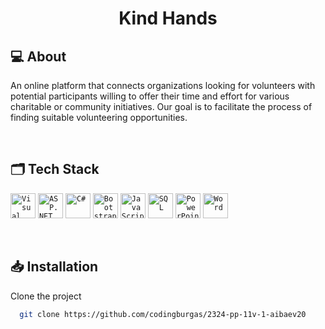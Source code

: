 

<h1 align="center"> Kind Hands </h1>

## 💻 About
An online platform that connects organizations looking for volunteers with potential participants willing to offer their time and effort for various charitable or community initiatives. Our goal is to facilitate the process of finding suitable volunteering opportunities.

<br>

## 🗂️ Tech Stack

<code><img height="40" src="https://upload.wikimedia.org/wikipedia/commons/thumb/2/2c/Visual_Studio_Icon_2022.svg/2048px-Visual_Studio_Icon_2022.svg.png" alt="Visual Studio"></code>
<code><img height="40" src="https://upload.wikimedia.org/wikipedia/commons/7/7d/Microsoft_.NET_logo.svg" alt="ASP.NET"></code>
<code><img height="40" src="https://upload.wikimedia.org/wikipedia/commons/thumb/b/bd/Logo_C_sharp.svg/1067px-Logo_C_sharp.svg.png" alt="C#"></code>
<code><img height="40" src="https://upload.wikimedia.org/wikipedia/commons/thumb/b/b2/Bootstrap_logo.svg/800px-Bootstrap_logo.svg.png" alt="Bootstrap"></code>
<code><img height="40" src="https://upload.wikimedia.org/wikipedia/commons/thumb/6/6a/JavaScript-logo.png/768px-JavaScript-logo.png" alt="JavaScript"></code>
<code><img height="40" src="https://symbols.getvecta.com/stencil_27/79_sql-database-generic.494ff6320e.png" alt="SQL"></code>
<code><img height="40" src="https://upload.wikimedia.org/wikipedia/commons/3/3b/Microsoft_PowerPoint_Logo.png" alt="PowerPoint"></code>
<code><img height="40" src="https://www.logo.wine/a/logo/Microsoft_Word/Microsoft_Word-Logo.wine.svg" alt="Word"></code>

<br>

## 📥 Installation

Clone the project

```bash
  git clone https://github.com/codingburgas/2324-pp-11v-1-aibaev20
```
